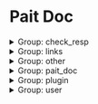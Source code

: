 # Pait Doc
<details><summary>Group: check_resp</summary>

### Name: text_response_route



**Desc**:test return test response

- API Info

    |Author|Status|Func|Summary|
    |---|---|---|---|
    |so1n    |<font color=#DC143C>undefined</font>    |<abbr title="file:example/param_verify/flask_example.py;line: 358">text_response_route</abbr>|    |
- Path: /api/text-resp
- Method: GET
- Request:
- Response:

    - TextRespModel

        - Response Info

            |Status Code|Media Type|Desc|
            |---|---|---|
            |200|text/plain|text response|
        - Header
            {'X-Example-Type': 'text'}

### Name: html_response_route



**Desc**:test return html response

- API Info

    |Author|Status|Func|Summary|
    |---|---|---|---|
    |so1n    |<font color=#DC143C>undefined</font>    |<abbr title="file:example/param_verify/flask_example.py;line: 367">html_response_route</abbr>|    |
- Path: /api/html-resp
- Method: GET
- Request:
- Response:

    - HtmlRespModel

        - Response Info

            |Status Code|Media Type|Desc|
            |---|---|---|
            |200|text/html|html response|
        - Header
            {'X-Example-Type': 'html'}

### Name: file_response_route



**Desc**:test return file response

- API Info

    |Author|Status|Func|Summary|
    |---|---|---|---|
    |so1n    |<font color=#DC143C>undefined</font>    |<abbr title="file:example/param_verify/flask_example.py;line: 376">file_response_route</abbr>|    |
- Path: /api/file-resp
- Method: GET
- Request:
- Response:

    - FileRespModel

        - Response Info

            |Status Code|Media Type|Desc|
            |---|---|---|
            |200|application/octet-stream|file response|
        - Header
            {'X-Example-Type': 'file'}

</details><details><summary>Group: links</summary>

### Name: login_route

- API Info

    |Author|Status|Func|Summary|
    |---|---|---|---|
    |so1n    |<font color=#DC143C>undefined</font>    |<abbr title="file:example/param_verify/flask_example.py;line: 389">login_route</abbr>|    |
- Path: /api/login
- Method: POST
- Request:
    - Body Param

        |Param Name|Type|Default|Example|Desc|Other|
        |---|---|---|---|---|---|
        |password|string|**`Required`**| |password||
        |uid|string|**`Required`**| |user id||
- Response:

    - LoginRespModel

        - Response Info

            |Status Code|Media Type|Desc|
            |---|---|---|
            |200|application/json|login response|
        - Response Data

            |Param Name|Type|Default|Example|Desc|Other|
            |---|---|---|---|---|---|
            |code|integer| | |api code||
            |data.token|string|**`Required`**| | ||
            |msg|string|success| |api status msg||
        - Example Response Json Data

            ```json
            {
              "code": 0,
              "msg": "success",
              "data": {
                "token": ""
              }
            }
            ```


### Name: get_user_route

- API Info

    |Author|Status|Func|Summary|
    |---|---|---|---|
    |so1n    |<font color=#DC143C>undefined</font>    |<abbr title="file:example/param_verify/flask_example.py;line: 398">get_user_route</abbr>|    |
- Path: /api/user
- Method: GET
- Request:
    - Header Param

        |Param Name|Type|Default|Example|Desc|Other|
        |---|---|---|---|---|---|
        |token|string| |<pait.model.template.TemplateVar object at 0x7fc409f19438>|token||
- Response:

    - SuccessRespModel

        - Response Info

            |Status Code|Media Type|Desc|
            |---|---|---|
            |200|application/json|success response|
        - Response Data

            |Param Name|Type|Default|Example|Desc|Other|
            |---|---|---|---|---|---|
            |code|integer| | |api code||
            |msg|string|success| |api status msg||
        - Example Response Json Data

            ```json
            {
              "code": 0,
              "msg": "success"
            }
            ```


</details><details><summary>Group: other</summary>

### Name: pre_depend_contextmanager_route

- API Info

    |Author|Status|Func|Summary|
    |---|---|---|---|
    |so1n    |<font color=#00BFFF>test</font>    |<abbr title="file:example/param_verify/flask_example.py;line: 291">pre_depend_contextmanager_route</abbr>|    |
- Path: /api/pre-depend-contextmanager
- Method: GET
- Request:
    - Query Param

        |Param Name|Type|Default|Example|Desc|Other|
        |---|---|---|---|---|---|
        |is_raise|boolean| | | ||
        |uid|integer|**`Required`**| |user id|[`exclusiveMinimum:10`], [`exclusiveMaximum:1000`]|
- Response:

    - SuccessRespModel

        - Response Info

            |Status Code|Media Type|Desc|
            |---|---|---|
            |200|application/json|success response|
        - Response Data

            |Param Name|Type|Default|Example|Desc|Other|
            |---|---|---|---|---|---|
            |code|integer| | |api code||
            |msg|string|success| |api status msg||
        - Example Response Json Data

            ```json
            {
              "code": 0,
              "msg": "success"
            }
            ```

    - FailRespModel

        - Response Info

            |Status Code|Media Type|Desc|
            |---|---|---|
            |200|application/json|fail response|
        - Response Data

            |Param Name|Type|Default|Example|Desc|Other|
            |---|---|---|---|---|---|
            |code|integer|1| |api code||
            |msg|string|fail| |api status msg||
        - Example Response Json Data

            ```json
            {
              "code": 1,
              "msg": "fail"
            }
            ```


### Name: depend_contextmanager_route

- API Info

    |Author|Status|Func|Summary|
    |---|---|---|---|
    |so1n    |<font color=#00BFFF>test</font>    |<abbr title="file:example/param_verify/flask_example.py;line: 284">depend_contextmanager_route</abbr>|    |
- Path: /api/depend-contextmanager
- Method: GET
- Request:
    - Query Param

        |Param Name|Type|Default|Example|Desc|Other|
        |---|---|---|---|---|---|
        |is_raise|boolean| | | ||
        |uid|integer|**`Required`**| |user id|[`exclusiveMinimum:10`], [`exclusiveMaximum:1000`]|
- Response:

    - SuccessRespModel

        - Response Info

            |Status Code|Media Type|Desc|
            |---|---|---|
            |200|application/json|success response|
        - Response Data

            |Param Name|Type|Default|Example|Desc|Other|
            |---|---|---|---|---|---|
            |code|integer| | |api code||
            |msg|string|success| |api status msg||
        - Example Response Json Data

            ```json
            {
              "code": 0,
              "msg": "success"
            }
            ```

    - FailRespModel

        - Response Info

            |Status Code|Media Type|Desc|
            |---|---|---|
            |200|application/json|fail response|
        - Response Data

            |Param Name|Type|Default|Example|Desc|Other|
            |---|---|---|---|---|---|
            |code|integer|1| |api code||
            |msg|string|fail| |api status msg||
        - Example Response Json Data

            ```json
            {
              "code": 1,
              "msg": "fail"
            }
            ```


### Name: same_alias_route



**Desc**:Test different request types, but they have the same alias and different parameter names

- API Info

    |Author|Status|Func|Summary|
    |---|---|---|---|
    |so1n    |<font color=#32CD32>release</font>    |<abbr title="file:example/param_verify/flask_example.py;line: 125">same_alias_route</abbr>|    |
- Path: /api/same-alias
- Method: GET
- Request:
    - Header Param

        |Param Name|Type|Default|Example|Desc|Other|
        |---|---|---|---|---|---|
        |token|string| | | ||
    - Query Param

        |Param Name|Type|Default|Example|Desc|Other|
        |---|---|---|---|---|---|
        |token|string| | | ||
- Response:

    - SimpleRespModel

        - Response Info

            |Status Code|Media Type|Desc|
            |---|---|---|
            |200|application/json|success response|
        - Response Data

            |Param Name|Type|Default|Example|Desc|Other|
            |---|---|---|---|---|---|
            |code|integer| | |api code||
            |data|object|**`Required`**| |success result||
            |msg|string|success| |api status msg||
        - Example Response Json Data

            ```json
            {
              "code": 0,
              "msg": "success",
              "data": {}
            }
            ```

    - FailRespModel

        - Response Info

            |Status Code|Media Type|Desc|
            |---|---|---|
            |200|application/json|fail response|
        - Response Data

            |Param Name|Type|Default|Example|Desc|Other|
            |---|---|---|---|---|---|
            |code|integer|1| |api code||
            |msg|string|fail| |api status msg||
        - Example Response Json Data

            ```json
            {
              "code": 1,
              "msg": "fail"
            }
            ```


### Name: pait_model_route



**Desc**:Test pait model

- API Info

    |Author|Status|Func|Summary|
    |---|---|---|---|
    |so1n    |<font color=#00BFFF>test</font>    |<abbr title="file:example/param_verify/flask_example.py;line: 278">pait_model_route</abbr>|    |
- Path: /api/pait-model
- Method: POST
- Request:
    - Body Param

        |Param Name|Type|Default|Example|Desc|Other|
        |---|---|---|---|---|---|
        |user_info|object|**`Required`**| | |[`properties:{'user_name': {'title': 'User Name', 'description': 'user name', 'maxLength': 4, 'minLength': 2, 'type': 'string'}, 'age': {'title': 'Age', 'description': 'age', 'exclusiveMinimum': 1, 'exclusiveMaximum': 100, 'type': 'integer'}}`], [`required:['user_name', 'age']`]|
    - Header Param

        |Param Name|Type|Default|Example|Desc|Other|
        |---|---|---|---|---|---|
        |user-agent|string|**`Required`**| |user agent||
    - Query Param

        |Param Name|Type|Default|Example|Desc|Other|
        |---|---|---|---|---|---|
        |uid|integer|**`Required`**| |user id|[`exclusiveMinimum:10`], [`exclusiveMaximum:1000`]|
- Response:

    - SimpleRespModel

        - Response Info

            |Status Code|Media Type|Desc|
            |---|---|---|
            |200|application/json|success response|
        - Response Data

            |Param Name|Type|Default|Example|Desc|Other|
            |---|---|---|---|---|---|
            |code|integer| | |api code||
            |data|object|**`Required`**| |success result||
            |msg|string|success| |api status msg||
        - Example Response Json Data

            ```json
            {
              "code": 0,
              "msg": "success",
              "data": {}
            }
            ```

    - FailRespModel

        - Response Info

            |Status Code|Media Type|Desc|
            |---|---|---|
            |200|application/json|fail response|
        - Response Data

            |Param Name|Type|Default|Example|Desc|Other|
            |---|---|---|---|---|---|
            |code|integer|1| |api code||
            |msg|string|fail| |api status msg||
        - Example Response Json Data

            ```json
            {
              "code": 1,
              "msg": "fail"
            }
            ```


### Name: ~~raise_tip_route~~



**Desc**:test pait raise tip

- API Info

    |Author|Status|Func|Summary|
    |---|---|---|---|
    |so1n    |<font color=#DC143C>abandoned</font>    |<abbr title="file:example/param_verify/flask_example.py;line: 79">raise_tip_route</abbr>|    |
- Path: /api/raise-tip
- Method: POST
- Request:
    - Header Param

        |Param Name|Type|Default|Example|Desc|Other|
        |---|---|---|---|---|---|
        |content__type|string|**`Required`**| |Content-Type||
- Response:

    - SimpleRespModel

        - Response Info

            |Status Code|Media Type|Desc|
            |---|---|---|
            |200|application/json|success response|
        - Response Data

            |Param Name|Type|Default|Example|Desc|Other|
            |---|---|---|---|---|---|
            |code|integer| | |api code||
            |data|object|**`Required`**| |success result||
            |msg|string|success| |api status msg||
        - Example Response Json Data

            ```json
            {
              "code": 0,
              "msg": "success",
              "data": {}
            }
            ```

    - FailRespModel

        - Response Info

            |Status Code|Media Type|Desc|
            |---|---|---|
            |200|application/json|fail response|
        - Response Data

            |Param Name|Type|Default|Example|Desc|Other|
            |---|---|---|---|---|---|
            |code|integer|1| |api code||
            |msg|string|fail| |api status msg||
        - Example Response Json Data

            ```json
            {
              "code": 1,
              "msg": "fail"
            }
            ```


### Name: depend_route



**Desc**:Testing depend and using request parameters

- API Info

    |Author|Status|Func|Summary|
    |---|---|---|---|
    |so1n    |<font color=#32CD32>release</font>    |<abbr title="file:example/param_verify/flask_example.py;line: 111">depend_route</abbr>|    |
- Path: /api/depend
- Method: POST
- Request:
    - Body Param

        |Param Name|Type|Default|Example|Desc|Other|
        |---|---|---|---|---|---|
        |age|integer|**`Required`**| |age|[`exclusiveMinimum:1`], [`exclusiveMaximum:100`]|
    - Header Param

        |Param Name|Type|Default|Example|Desc|Other|
        |---|---|---|---|---|---|
        |user-agent|string|**`Required`**| |user agent||
- Response:

    - SimpleRespModel

        - Response Info

            |Status Code|Media Type|Desc|
            |---|---|---|
            |200|application/json|success response|
        - Response Data

            |Param Name|Type|Default|Example|Desc|Other|
            |---|---|---|---|---|---|
            |code|integer| | |api code||
            |data|object|**`Required`**| |success result||
            |msg|string|success| |api status msg||
        - Example Response Json Data

            ```json
            {
              "code": 0,
              "msg": "success",
              "data": {}
            }
            ```

    - FailRespModel

        - Response Info

            |Status Code|Media Type|Desc|
            |---|---|---|
            |200|application/json|fail response|
        - Response Data

            |Param Name|Type|Default|Example|Desc|Other|
            |---|---|---|---|---|---|
            |code|integer|1| |api code||
            |msg|string|fail| |api status msg||
        - Example Response Json Data

            ```json
            {
              "code": 1,
              "msg": "fail"
            }
            ```


</details><details><summary>Group: pait_doc</summary>

### Name: Pait Api Doc(private).openapi_route

- API Info

    |Author|Status|Func|Summary|
    |---|---|---|---|
    |    |<font color=#DC143C>undefined</font>    |<abbr title="file:example;line: 54">AddDocRoute._gen_route.<locals>.openapi_route</abbr>|    |
- Path: /openapi.json
- Method: GET
- Request:
    - Query Param

        |Param Name|Type|Default|Example|Desc|Other|
        |---|---|---|---|---|---|
        |pin_code|string| | | ||
        |url_dict|object|**`Required`**| |Set the template variable, for example, there is a template parameter token, then the requested parameter is template-token=xxx||
- Response:

    - OpenAPIRespModel

        - Response Info

            |Status Code|Media Type|Desc|
            |---|---|---|
            |200|application/json|open api json response|

### Name: Pait Api Doc(private).get_swagger_ui_html

- API Info

    |Author|Status|Func|Summary|
    |---|---|---|---|
    |    |<font color=#DC143C>undefined</font>    |<abbr title="file:example;line: 47">AddDocRoute._gen_route.<locals>.get_swagger_ui_html</abbr>|    |
- Path: /swagger
- Method: GET
- Request:
    - Query Param

        |Param Name|Type|Default|Example|Desc|Other|
        |---|---|---|---|---|---|
        |url_dict|object|**`Required`**| |Set the template variable, for example, there is a template parameter token, then the requested parameter is template-token=xxx||
- Response:

    - DocHtmlRespModel

        - Response Info

            |Status Code|Media Type|Desc|
            |---|---|---|
            |200|text/html|doc html response|
        - Header
            {'X-Example-Type': 'html'}

### Name: Pait Api Doc(private).get_redoc_html

- API Info

    |Author|Status|Func|Summary|
    |---|---|---|---|
    |    |<font color=#DC143C>undefined</font>    |<abbr title="file:example;line: 40">AddDocRoute._gen_route.<locals>.get_redoc_html</abbr>|    |
- Path: /redoc
- Method: GET
- Request:
    - Query Param

        |Param Name|Type|Default|Example|Desc|Other|
        |---|---|---|---|---|---|
        |url_dict|object|**`Required`**| |Set the template variable, for example, there is a template parameter token, then the requested parameter is template-token=xxx||
- Response:

    - DocHtmlRespModel

        - Response Info

            |Status Code|Media Type|Desc|
            |---|---|---|
            |200|text/html|doc html response|
        - Header
            {'X-Example-Type': 'html'}

</details><details><summary>Group: plugin</summary>

### Name: auto_complete_json_route



**Desc**:Test json plugin by resp type is dict

- API Info

    |Author|Status|Func|Summary|
    |---|---|---|---|
    |so1n    |<font color=#DC143C>undefined</font>    |<abbr title="file:example/param_verify/flask_example.py;line: 408">auto_complete_json_route</abbr>|    |
- Path: /api/auto-complete-json-plugin
- Method: GET
- Request:
    - Query Param

        |Param Name|Type|Default|Example|Desc|Other|
        |---|---|---|---|---|---|
        |age|integer|**`Required`**| |age|[`exclusiveMinimum:1`], [`exclusiveMaximum:100`]|
        |display_age|integer| | |display_age||
        |email|string|example@xxx.com| |user email||
        |uid|integer|**`Required`**| |user id|[`exclusiveMinimum:10`], [`exclusiveMaximum:1000`]|
        |user_name|string|**`Required`**| |user name|[`maxLength:4`], [`minLength:2`]|
- Response:

    - UserSuccessRespModel3

        - Response Info

            |Status Code|Media Type|Desc|
            |---|---|---|
            |200|application/json|success response|
        - Response Data

            |Param Name|Type|Default|Example|Desc|Other|
            |---|---|---|---|---|---|
            |code|integer| | |api code||
            |data.age|integer|**`Required`**| |age|[`exclusiveMinimum:1`], [`exclusiveMaximum:100`]|
            |data.email|string|**`Required`**| |user email||
            |data.uid|integer|**`Required`**| |user id|[`exclusiveMinimum:10`], [`exclusiveMaximum:1000`]|
            |data.user_name|string|**`Required`**| |user name|[`maxLength:4`], [`minLength:2`]|
            |msg|string|success| |api status msg||
        - Example Response Json Data

            ```json
            {
              "code": 0,
              "msg": "success",
              "data": {
                "uid": 0,
                "user_name": "",
                "age": 0,
                "email": ""
              }
            }
            ```


### Name: check_json_plugin_route1



**Desc**:Test json plugin by resp type is typed dict

- API Info

    |Author|Status|Func|Summary|
    |---|---|---|---|
    |so1n    |<font color=#DC143C>undefined</font>    |<abbr title="file:example/param_verify/flask_example.py;line: 472">check_json_plugin_route1</abbr>|    |
- Path: /api/check-json-plugin-1
- Method: GET
- Request:
    - Query Param

        |Param Name|Type|Default|Example|Desc|Other|
        |---|---|---|---|---|---|
        |age|integer|**`Required`**| |age|[`exclusiveMinimum:1`], [`exclusiveMaximum:100`]|
        |display_age|integer| | |display_age||
        |email|string|example@xxx.com| |user email||
        |uid|integer|**`Required`**| |user id|[`exclusiveMinimum:10`], [`exclusiveMaximum:1000`]|
        |user_name|string|**`Required`**| |user name|[`maxLength:4`], [`minLength:2`]|
- Response:

    - UserSuccessRespModel3

        - Response Info

            |Status Code|Media Type|Desc|
            |---|---|---|
            |200|application/json|success response|
        - Response Data

            |Param Name|Type|Default|Example|Desc|Other|
            |---|---|---|---|---|---|
            |code|integer| | |api code||
            |data.age|integer|**`Required`**| |age|[`exclusiveMinimum:1`], [`exclusiveMaximum:100`]|
            |data.email|string|**`Required`**| |user email||
            |data.uid|integer|**`Required`**| |user id|[`exclusiveMinimum:10`], [`exclusiveMaximum:1000`]|
            |data.user_name|string|**`Required`**| |user name|[`maxLength:4`], [`minLength:2`]|
            |msg|string|success| |api status msg||
        - Example Response Json Data

            ```json
            {
              "code": 0,
              "msg": "success",
              "data": {
                "uid": 0,
                "user_name": "",
                "age": 0,
                "email": ""
              }
            }
            ```


### Name: check_json_plugin_route



**Desc**:Test json plugin by resp type is dict

- API Info

    |Author|Status|Func|Summary|
    |---|---|---|---|
    |so1n    |<font color=#DC143C>undefined</font>    |<abbr title="file:example/param_verify/flask_example.py;line: 431">check_json_plugin_route</abbr>|    |
- Path: /api/check-json-plugin
- Method: GET
- Request:
    - Query Param

        |Param Name|Type|Default|Example|Desc|Other|
        |---|---|---|---|---|---|
        |age|integer|**`Required`**| |age|[`exclusiveMinimum:1`], [`exclusiveMaximum:100`]|
        |display_age|integer| | |display_age||
        |email|string|example@xxx.com| |user email||
        |uid|integer|**`Required`**| |user id|[`exclusiveMinimum:10`], [`exclusiveMaximum:1000`]|
        |user_name|string|**`Required`**| |user name|[`maxLength:4`], [`minLength:2`]|
- Response:

    - UserSuccessRespModel3

        - Response Info

            |Status Code|Media Type|Desc|
            |---|---|---|
            |200|application/json|success response|
        - Response Data

            |Param Name|Type|Default|Example|Desc|Other|
            |---|---|---|---|---|---|
            |code|integer| | |api code||
            |data.age|integer|**`Required`**| |age|[`exclusiveMinimum:1`], [`exclusiveMaximum:100`]|
            |data.email|string|**`Required`**| |user email||
            |data.uid|integer|**`Required`**| |user id|[`exclusiveMinimum:10`], [`exclusiveMaximum:1000`]|
            |data.user_name|string|**`Required`**| |user name|[`maxLength:4`], [`minLength:2`]|
            |msg|string|success| |api status msg||
        - Example Response Json Data

            ```json
            {
              "code": 0,
              "msg": "success",
              "data": {
                "uid": 0,
                "user_name": "",
                "age": 0,
                "email": ""
              }
            }
            ```


</details><details><summary>Group: user</summary>

### Name: field_default_factory_route

- API Info

    |Author|Status|Func|Summary|
    |---|---|---|---|
    |so1n    |<font color=#00BFFF>test</font>    |<abbr title="file:example/param_verify/flask_example.py;line: 137">field_default_factory_route</abbr>|    |
- Path: /api/field-default-factory
- Method: POST
- Request:
    - Body Param

        |Param Name|Type|Default|Example|Desc|Other|
        |---|---|---|---|---|---|
        |data_dict|object|**`Required`**| |test default factory||
        |data_list|array|**`Required`**| |test default factory|[`items:{'type': 'string'}`]|
        |demo_value|integer|**`Required`**| |Json body value not empty||
- Response:

    - SimpleRespModel

        - Response Info

            |Status Code|Media Type|Desc|
            |---|---|---|
            |200|application/json|success response|
        - Response Data

            |Param Name|Type|Default|Example|Desc|Other|
            |---|---|---|---|---|---|
            |code|integer| | |api code||
            |data|object|**`Required`**| |success result||
            |msg|string|success| |api status msg||
        - Example Response Json Data

            ```json
            {
              "code": 0,
              "msg": "success",
              "data": {}
            }
            ```

    - FailRespModel

        - Response Info

            |Status Code|Media Type|Desc|
            |---|---|---|
            |200|application/json|fail response|
        - Response Data

            |Param Name|Type|Default|Example|Desc|Other|
            |---|---|---|---|---|---|
            |code|integer|1| |api code||
            |msg|string|fail| |api status msg||
        - Example Response Json Data

            ```json
            {
              "code": 1,
              "msg": "fail"
            }
            ```


### Name: check_param_route



**Desc**:Test check param

- API Info

    |Author|Status|Func|Summary|
    |---|---|---|---|
    |so1n    |<font color=#32CD32>release</font>    |<abbr title="file:example/param_verify/flask_example.py;line: 189">check_param_route</abbr>|    |
- Path: /api/check-param
- Method: GET
- Request:
    - Query Param

        |Param Name|Type|Default|Example|Desc|Other|
        |---|---|---|---|---|---|
        |age|integer|**`Required`**| |age|[`exclusiveMinimum:1`], [`exclusiveMaximum:100`]|
        |alias_user_name|string| | |user name|[`maxLength:4`], [`minLength:2`]|
        |birthday|string| | |birthday||
        |email|string|example@xxx.com| |user email||
        |sex|enum|Only choose from: `man`,`woman`| |sex|[`enum:['man', 'woman']`]|
        |uid|integer|**`Required`**| |user id|[`exclusiveMinimum:10`], [`exclusiveMaximum:1000`]|
        |user_name|string| | |user name|[`maxLength:4`], [`minLength:2`]|
- Response:

    - SimpleRespModel

        - Response Info

            |Status Code|Media Type|Desc|
            |---|---|---|
            |200|application/json|success response|
        - Response Data

            |Param Name|Type|Default|Example|Desc|Other|
            |---|---|---|---|---|---|
            |code|integer| | |api code||
            |data|object|**`Required`**| |success result||
            |msg|string|success| |api status msg||
        - Example Response Json Data

            ```json
            {
              "code": 0,
              "msg": "success",
              "data": {}
            }
            ```

    - FailRespModel

        - Response Info

            |Status Code|Media Type|Desc|
            |---|---|---|
            |200|application/json|fail response|
        - Response Data

            |Param Name|Type|Default|Example|Desc|Other|
            |---|---|---|---|---|---|
            |code|integer|1| |api code||
            |msg|string|fail| |api status msg||
        - Example Response Json Data

            ```json
            {
              "code": 1,
              "msg": "fail"
            }
            ```


### Name: check_response_route



**Desc**:Test test-helper check response

- API Info

    |Author|Status|Func|Summary|
    |---|---|---|---|
    |so1n    |<font color=#32CD32>release</font>    |<abbr title="file:example/param_verify/flask_example.py;line: 222">check_response_route</abbr>|    |
- Path: /api/check-resp
- Method: GET
- Request:
    - Query Param

        |Param Name|Type|Default|Example|Desc|Other|
        |---|---|---|---|---|---|
        |age|integer|**`Required`**| |age|[`exclusiveMinimum:1`], [`exclusiveMaximum:100`]|
        |display_age|integer| | |display_age||
        |email|string|example@xxx.com| |user email||
        |uid|integer|**`Required`**| |user id|[`exclusiveMinimum:10`], [`exclusiveMaximum:1000`]|
        |user_name|string|**`Required`**| |user name|[`maxLength:4`], [`minLength:2`]|
- Response:

    - UserSuccessRespModel3

        - Response Info

            |Status Code|Media Type|Desc|
            |---|---|---|
            |200|application/json|success response|
        - Response Data

            |Param Name|Type|Default|Example|Desc|Other|
            |---|---|---|---|---|---|
            |code|integer| | |api code||
            |data.age|integer|**`Required`**| |age|[`exclusiveMinimum:1`], [`exclusiveMaximum:100`]|
            |data.email|string|**`Required`**| |user email||
            |data.uid|integer|**`Required`**| |user id|[`exclusiveMinimum:10`], [`exclusiveMaximum:1000`]|
            |data.user_name|string|**`Required`**| |user name|[`maxLength:4`], [`minLength:2`]|
            |msg|string|success| |api status msg||
        - Example Response Json Data

            ```json
            {
              "code": 0,
              "msg": "success",
              "data": {
                "uid": 0,
                "user_name": "",
                "age": 0,
                "email": ""
              }
            }
            ```

    - FailRespModel

        - Response Info

            |Status Code|Media Type|Desc|
            |---|---|---|
            |200|application/json|fail response|
        - Response Data

            |Param Name|Type|Default|Example|Desc|Other|
            |---|---|---|---|---|---|
            |code|integer|1| |api code||
            |msg|string|fail| |api status msg||
        - Example Response Json Data

            ```json
            {
              "code": 1,
              "msg": "fail"
            }
            ```


### Name: post_route



**Desc**:Test Method:Post Pydantic Model

- API Info

    |Author|Status|Func|Summary|
    |---|---|---|---|
    |so1n    |<font color=#32CD32>release</font>    |<abbr title="file:example/param_verify/flask_example.py;line: 92">post_route</abbr>|    |
- Path: /api/post
- Method: POST
- Request:
    - Body Param

        |Param Name|Type|Default|Example|Desc|Other|
        |---|---|---|---|---|---|
        |age|integer|**`Required`**|25|age|[`exclusiveMinimum:1`], [`exclusiveMaximum:100`]|
        |sex|enum|Only choose from: `man`,`woman`| |sex|[`enum:['man', 'woman']`]|
        |uid|integer|**`Required`**|123|user id|[`exclusiveMinimum:10`], [`exclusiveMaximum:1000`]|
        |user_name|string|**`Required`**|so1n|user name|[`maxLength:4`], [`minLength:2`]|
    - Header Param

        |Param Name|Type|Default|Example|Desc|Other|
        |---|---|---|---|---|---|
        |Content-Type|string|**`Required`**| |Content-Type||
- Response:

    - UserSuccessRespModel

        - Response Info

            |Status Code|Media Type|Desc|
            |---|---|---|
            |200|application/json|success response|
        - Response Data

            |Param Name|Type|Default|Example|Desc|Other|
            |---|---|---|---|---|---|
            |code|integer| | |api code||
            |data.age|integer|99| |age|[`exclusiveMinimum:1`], [`exclusiveMaximum:100`]|
            |data.content_type|string|**`Required`**| |content-type||
            |data.uid|integer|666| |user id|[`exclusiveMinimum:10`], [`exclusiveMaximum:1000`]|
            |data.user_name|string|mock_name| |user name|[`maxLength:10`], [`minLength:2`]|
            |msg|string|success| |api status msg||
        - Example Response Json Data

            ```json
            {
              "code": 0,
              "msg": "success",
              "data": {
                "uid": 666,
                "user_name": "mock_name",
                "age": 99,
                "sex": "man",
                "content_type": ""
              }
            }
            ```

    - FailRespModel

        - Response Info

            |Status Code|Media Type|Desc|
            |---|---|---|
            |200|application/json|fail response|
        - Response Data

            |Param Name|Type|Default|Example|Desc|Other|
            |---|---|---|---|---|---|
            |code|integer|1| |api code||
            |msg|string|fail| |api status msg||
        - Example Response Json Data

            ```json
            {
              "code": 1,
              "msg": "fail"
            }
            ```


### Name: test_cbv.get



**Desc**:Text cbv route get

- API Info

    |Author|Status|Func|Summary|
    |---|---|---|---|
    |so1n    |<font color=#32CD32>release</font>    |<abbr title="file:example/param_verify/flask_example.py;line: 306">CbvRoute.get</abbr>|    |
- Path: /api/cbv
- Method: get
- Request:
    - Header Param

        |Param Name|Type|Default|Example|Desc|Other|
        |---|---|---|---|---|---|
        |Content-Type|string|**`Required`**| | ||
    - Query Param

        |Param Name|Type|Default|Example|Desc|Other|
        |---|---|---|---|---|---|
        |age|integer|**`Required`**|25|age|[`exclusiveMinimum:1`], [`exclusiveMaximum:100`]|
        |sex|enum|Only choose from: `man`,`woman`| |sex|[`enum:['man', 'woman']`]|
        |uid|integer|**`Required`**| |user id|[`exclusiveMinimum:10`], [`exclusiveMaximum:1000`]|
        |user_name|string|**`Required`**| |user name|[`maxLength:4`], [`minLength:2`]|
- Response:

    - UserSuccessRespModel

        - Response Info

            |Status Code|Media Type|Desc|
            |---|---|---|
            |200|application/json|success response|
        - Response Data

            |Param Name|Type|Default|Example|Desc|Other|
            |---|---|---|---|---|---|
            |code|integer| | |api code||
            |data.age|integer|99| |age|[`exclusiveMinimum:1`], [`exclusiveMaximum:100`]|
            |data.content_type|string|**`Required`**| |content-type||
            |data.uid|integer|666| |user id|[`exclusiveMinimum:10`], [`exclusiveMaximum:1000`]|
            |data.user_name|string|mock_name| |user name|[`maxLength:10`], [`minLength:2`]|
            |msg|string|success| |api status msg||
        - Example Response Json Data

            ```json
            {
              "code": 0,
              "msg": "success",
              "data": {
                "uid": 666,
                "user_name": "mock_name",
                "age": 99,
                "sex": "man",
                "content_type": ""
              }
            }
            ```

    - FailRespModel

        - Response Info

            |Status Code|Media Type|Desc|
            |---|---|---|
            |200|application/json|fail response|
        - Response Data

            |Param Name|Type|Default|Example|Desc|Other|
            |---|---|---|---|---|---|
            |code|integer|1| |api code||
            |msg|string|fail| |api status msg||
        - Example Response Json Data

            ```json
            {
              "code": 1,
              "msg": "fail"
            }
            ```


### Name: test_cbv.post



**Desc**:test cbv post method

- API Info

    |Author|Status|Func|Summary|
    |---|---|---|---|
    |so1n    |<font color=#32CD32>release</font>    |<abbr title="file:example/param_verify/flask_example.py;line: 331">CbvRoute.post</abbr>|    |
- Path: /api/cbv
- Method: post
- Request:
    - Body Param

        |Param Name|Type|Default|Example|Desc|Other|
        |---|---|---|---|---|---|
        |age|integer|**`Required`**|25|age|[`exclusiveMinimum:1`], [`exclusiveMaximum:100`]|
        |sex|enum|Only choose from: `man`,`woman`| |sex|[`enum:['man', 'woman']`]|
        |uid|integer|**`Required`**| |user id|[`exclusiveMinimum:10`], [`exclusiveMaximum:1000`]|
        |user_name|string|**`Required`**| |user name|[`maxLength:4`], [`minLength:2`]|
    - Header Param

        |Param Name|Type|Default|Example|Desc|Other|
        |---|---|---|---|---|---|
        |Content-Type|string|**`Required`**| | ||
- Response:

    - UserSuccessRespModel

        - Response Info

            |Status Code|Media Type|Desc|
            |---|---|---|
            |200|application/json|success response|
        - Response Data

            |Param Name|Type|Default|Example|Desc|Other|
            |---|---|---|---|---|---|
            |code|integer| | |api code||
            |data.age|integer|99| |age|[`exclusiveMinimum:1`], [`exclusiveMaximum:100`]|
            |data.content_type|string|**`Required`**| |content-type||
            |data.uid|integer|666| |user id|[`exclusiveMinimum:10`], [`exclusiveMaximum:1000`]|
            |data.user_name|string|mock_name| |user name|[`maxLength:10`], [`minLength:2`]|
            |msg|string|success| |api status msg||
        - Example Response Json Data

            ```json
            {
              "code": 0,
              "msg": "success",
              "data": {
                "uid": 666,
                "user_name": "mock_name",
                "age": 99,
                "sex": "man",
                "content_type": ""
              }
            }
            ```

    - FailRespModel

        - Response Info

            |Status Code|Media Type|Desc|
            |---|---|---|
            |200|application/json|fail response|
        - Response Data

            |Param Name|Type|Default|Example|Desc|Other|
            |---|---|---|---|---|---|
            |code|integer|1| |api code||
            |msg|string|fail| |api status msg||
        - Example Response Json Data

            ```json
            {
              "code": 1,
              "msg": "fail"
            }
            ```


### Name: pait_base_field_route



**Desc**:Test the use of all BaseField-based

- API Info

    |Author|Status|Func|Summary|
    |---|---|---|---|
    |so1n    |<font color=#32CD32>release</font>    |<abbr title="file:example/param_verify/flask_example.py;line: 150">pait_base_field_route</abbr>|    |
- Path: /api/pait-base-field/<age>
- Method: POST
- Request:
    - Cookie Param

        |Param Name|Type|Default|Example|Desc|Other|
        |---|---|---|---|---|---|
        |cookie|object|**`Required`**| |cookie||
    - File Param

        |Param Name|Type|Default|Example|Desc|Other|
        |---|---|---|---|---|---|
        |upload_file|PydanticUndefined|**`Required`**| |upload file||
    - Form Param

        |Param Name|Type|Default|Example|Desc|Other|
        |---|---|---|---|---|---|
        |a|string|**`Required`**| |form data||
        |b|string|**`Required`**| |form data||
    - Multiform Param

        |Param Name|Type|Default|Example|Desc|Other|
        |---|---|---|---|---|---|
        |c|array|**`Required`**| |form data|[`items:{'type': 'string'}`]|
    - Multiquery Param

        |Param Name|Type|Default|Example|Desc|Other|
        |---|---|---|---|---|---|
        |multi_user_name|array|**`Required`**| |user name|[`maxLength:4`], [`minLength:2`], [`items:{'type': 'string', 'minLength': 2, 'maxLength': 4}`]|
    - Path Param

        |Param Name|Type|Default|Example|Desc|Other|
        |---|---|---|---|---|---|
        |age|integer|**`Required`**| |age|[`exclusiveMinimum:1`], [`exclusiveMaximum:100`]|
    - Query Param

        |Param Name|Type|Default|Example|Desc|Other|
        |---|---|---|---|---|---|
        |email|string|example@xxx.com| |user email||
        |sex|enum|Only choose from: `man`,`woman`| |sex|[`enum:['man', 'woman']`]|
        |uid|integer|**`Required`**| |user id|[`exclusiveMinimum:10`], [`exclusiveMaximum:1000`]|
        |user_name|string|**`Required`**| |user name|[`maxLength:4`], [`minLength:2`]|
- Response:

    - SimpleRespModel

        - Response Info

            |Status Code|Media Type|Desc|
            |---|---|---|
            |200|application/json|success response|
        - Response Data

            |Param Name|Type|Default|Example|Desc|Other|
            |---|---|---|---|---|---|
            |code|integer| | |api code||
            |data|object|**`Required`**| |success result||
            |msg|string|success| |api status msg||
        - Example Response Json Data

            ```json
            {
              "code": 0,
              "msg": "success",
              "data": {}
            }
            ```

    - FailRespModel

        - Response Info

            |Status Code|Media Type|Desc|
            |---|---|---|
            |200|application/json|fail response|
        - Response Data

            |Param Name|Type|Default|Example|Desc|Other|
            |---|---|---|---|---|---|
            |code|integer|1| |api code||
            |msg|string|fail| |api status msg||
        - Example Response Json Data

            ```json
            {
              "code": 1,
              "msg": "fail"
            }
            ```


### Name: mock_route



**Desc**:Test gen mock response

- API Info

    |Author|Status|Func|Summary|
    |---|---|---|---|
    |so1n    |<font color=#32CD32>release</font>    |<abbr title="file:example/param_verify/flask_example.py;line: 249">mock_route</abbr>|    |
- Path: /api/mock/<age>
- Method: GET
- Request:
    - Multiquery Param

        |Param Name|Type|Default|Example|Desc|Other|
        |---|---|---|---|---|---|
        |multi_user_name|array|**`Required`**| |user name|[`maxLength:4`], [`minLength:2`], [`items:{'type': 'string', 'minLength': 2, 'maxLength': 4}`]|
    - Path Param

        |Param Name|Type|Default|Example|Desc|Other|
        |---|---|---|---|---|---|
        |age|integer|**`Required`**| |age|[`exclusiveMinimum:1`], [`exclusiveMaximum:100`]|
    - Query Param

        |Param Name|Type|Default|Example|Desc|Other|
        |---|---|---|---|---|---|
        |email|string|example@xxx.com| |user email||
        |sex|enum|Only choose from: `man`,`woman`| |sex|[`enum:['man', 'woman']`]|
        |uid|integer|**`Required`**| |user id|[`exclusiveMinimum:10`], [`exclusiveMaximum:1000`]|
        |user_name|string|**`Required`**| |user name|[`maxLength:4`], [`minLength:2`]|
- Response:

    - UserSuccessRespModel2

        - Response Info

            |Status Code|Media Type|Desc|
            |---|---|---|
            |200|application/json|success response|
        - Response Data

            |Param Name|Type|Default|Example|Desc|Other|
            |---|---|---|---|---|---|
            |code|integer| | |api code||
            |data.age|integer|**`Required`**|99|age|[`exclusiveMinimum:1`], [`exclusiveMaximum:100`]|
            |data.email|string|**`Required`**|example@so1n.me|user email||
            |data.multi_user_name|array|**`Required`**|['mock_name']|user name|[`maxLength:10`], [`minLength:2`], [`items:{'type': 'string', 'minLength': 2, 'maxLength': 10}`]|
            |data.uid|integer|**`Required`**|666|user id|[`exclusiveMinimum:10`], [`exclusiveMaximum:1000`]|
            |data.user_name|string|**`Required`**|mock_name|user name|[`maxLength:10`], [`minLength:2`]|
            |msg|string|success| |api status msg||
        - Example Response Json Data

            ```json
            {
              "code": 0,
              "msg": "success",
              "data": {
                "uid": 666,
                "user_name": "mock_name",
                "multi_user_name": [],
                "sex": "man",
                "age": 99,
                "email": "example@so1n.me"
              }
            }
            ```

    - FailRespModel

        - Response Info

            |Status Code|Media Type|Desc|
            |---|---|---|
            |200|application/json|fail response|
        - Response Data

            |Param Name|Type|Default|Example|Desc|Other|
            |---|---|---|---|---|---|
            |code|integer|1| |api code||
            |msg|string|fail| |api status msg||
        - Example Response Json Data

            ```json
            {
              "code": 1,
              "msg": "fail"
            }
            ```


</details>
